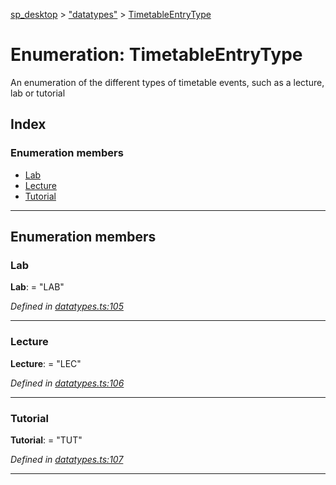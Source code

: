 [sp_desktop](../README.md) > ["datatypes"](../modules/_datatypes_.md) > [TimetableEntryType](../enums/_datatypes_.timetableentrytype.md)

# Enumeration: TimetableEntryType

An enumeration of the different types of timetable events, such as a lecture, lab or tutorial

## Index

### Enumeration members

* [Lab](_datatypes_.timetableentrytype.md#lab)
* [Lecture](_datatypes_.timetableentrytype.md#lecture)
* [Tutorial](_datatypes_.timetableentrytype.md#tutorial)

---

## Enumeration members

<a id="lab"></a>

###  Lab

**Lab**:  = "LAB"

*Defined in [datatypes.ts:105](https://github.com/d3lta-v/SP_Desktop/blob/a479f72/src/datatypes.ts#L105)*

___
<a id="lecture"></a>

###  Lecture

**Lecture**:  = "LEC"

*Defined in [datatypes.ts:106](https://github.com/d3lta-v/SP_Desktop/blob/a479f72/src/datatypes.ts#L106)*

___
<a id="tutorial"></a>

###  Tutorial

**Tutorial**:  = "TUT"

*Defined in [datatypes.ts:107](https://github.com/d3lta-v/SP_Desktop/blob/a479f72/src/datatypes.ts#L107)*

___

